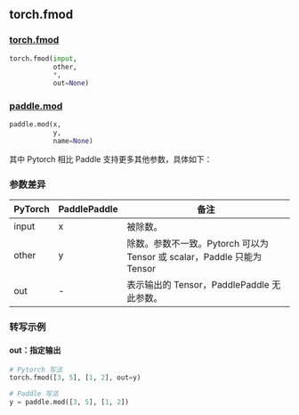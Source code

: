 ## torch.fmod
### [torch.fmod](https://pytorch.org/docs/stable/generated/torch.fmod.html?highlight=fmod#torch.fmod)

```python
torch.fmod(input,
           other,
           *,
           out=None)
```

### [paddle.mod](https://www.paddlepaddle.org.cn/documentation/docs/zh/api/paddle/mod_cn.html#mod)

```python
paddle.mod(x,
           y,
           name=None)
```

其中 Pytorch 相比 Paddle 支持更多其他参数，具体如下：
### 参数差异
| PyTorch       | PaddlePaddle | 备注                                                   |
| ------------- | ------------ | ------------------------------------------------------ |
| input         | x            | 被除数。                                              |
| other         | y            | 除数。参数不一致。Pytorch 可以为 Tensor 或 scalar，Paddle 只能为 Tensor  |
| out           | -            | 表示输出的 Tensor，PaddlePaddle 无此参数。               |


### 转写示例
#### out：指定输出
```python
# Pytorch 写法
torch.fmod([3, 5], [1, 2], out=y)

# Paddle 写法
y = paddle.mod([3, 5], [1, 2])
```
